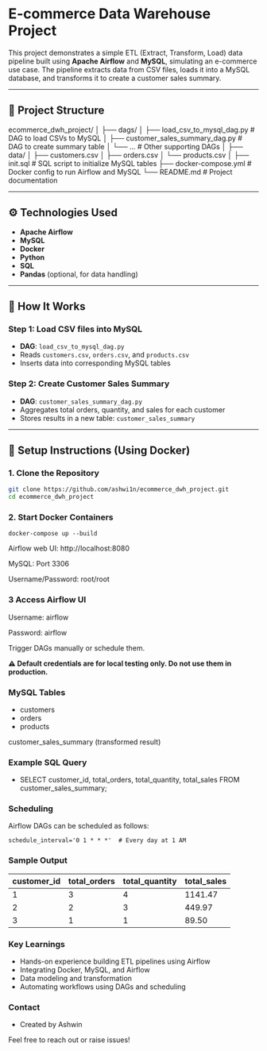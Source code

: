 # E-commerce Data Warehouse Project

This project demonstrates a simple ETL (Extract, Transform, Load) data pipeline built using **Apache Airflow** and **MySQL**, simulating an e-commerce use case. The pipeline extracts data from CSV files, loads it into a MySQL database, and transforms it to create a customer sales summary.

---

## 📁 Project Structure

ecommerce_dwh_project/
│
├── dags/
│ ├── load_csv_to_mysql_dag.py # DAG to load CSVs to MySQL
│ ├── customer_sales_summary_dag.py # DAG to create summary table
│ └── ... # Other supporting DAGs
│
├── data/
│ ├── customers.csv
│ ├── orders.csv
│ └── products.csv
│
├── init.sql # SQL script to initialize MySQL tables
├── docker-compose.yml # Docker config to run Airflow and MySQL
└── README.md # Project documentation


---

## ⚙️ Technologies Used

- **Apache Airflow**
- **MySQL**
- **Docker**
- **Python**
- **SQL**
- **Pandas** (optional, for data handling)

---

## 🚀 How It Works

### Step 1: Load CSV files into MySQL

- **DAG**: `load_csv_to_mysql_dag.py`
- Reads `customers.csv`, `orders.csv`, and `products.csv`
- Inserts data into corresponding MySQL tables

### Step 2: Create Customer Sales Summary

- **DAG**: `customer_sales_summary_dag.py`
- Aggregates total orders, quantity, and sales for each customer
- Stores results in a new table: `customer_sales_summary`

---

## 🐳 Setup Instructions (Using Docker)

### 1. Clone the Repository

```bash
git clone https://github.com/ashwi1n/ecommerce_dwh_project.git
cd ecommerce_dwh_project

```
### 2. Start Docker Containers

```
docker-compose up --build
```
Airflow web UI: http://localhost:8080

MySQL: Port 3306

Username/Password: root/root

### 3 Access Airflow UI
Username: airflow

Password: airflow

Trigger DAGs manually or schedule them.

**⚠️ Default credentials are for local testing only. Do not use them in production.**


### MySQL Tables 

- customers
- orders
- products

customer_sales_summary (transformed result)


### Example SQL Query

- SELECT customer_id, total_orders, total_quantity, total_sales
FROM customer_sales_summary;

### Scheduling

Airflow DAGs can be scheduled as follows:
```
schedule_interval='0 1 * * *'  # Every day at 1 AM
```

### Sample Output


| customer\_id | total\_orders | total\_quantity | total\_sales |
| ------------ | ------------- | --------------- | ------------ |
| 1            | 3             | 4               | 1141.47      |
| 2            | 2             | 3               | 449.97       |
| 3            | 1             | 1               | 89.50        |

### Key Learnings

- Hands-on experience building ETL pipelines using Airflow
- Integrating Docker, MySQL, and Airflow
- Data modeling and transformation
- Automating workflows using DAGs and scheduling

### Contact
- Created by Ashwin

Feel free to reach out or raise issues!

